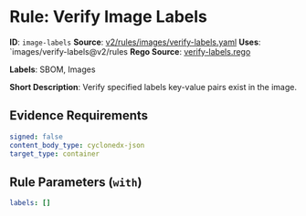 # Rule: Verify Image Labels

**ID**: `image-labels`
**Source**: [v2/rules/images/verify-labels.yaml](https://github.com/scribe-public/sample-policies/v2/rules/images/verify-labels.yaml)
**Uses**: `images/verify-labels@v2/rules
**Rego Source**: [verify-labels.rego](https://github.com/scribe-public/sample-policies/v2/rules/images/verify-labels.rego)

**Labels**: SBOM, Images

**Short Description**: Verify specified labels key-value pairs exist in the image.

## Evidence Requirements

```yaml
signed: false
content_body_type: cyclonedx-json
target_type: container
```
## Rule Parameters (`with`)

```yaml
labels: []
```
